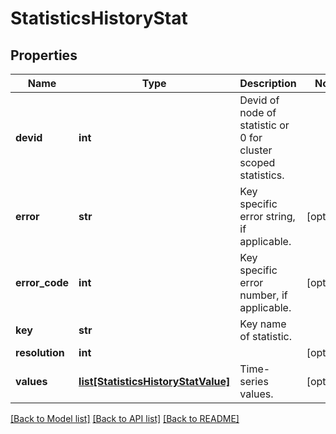 # StatisticsHistoryStat

## Properties
Name | Type | Description | Notes
------------ | ------------- | ------------- | -------------
**devid** | **int** | Devid of node of statistic or 0 for cluster scoped statistics. | 
**error** | **str** | Key specific error string, if applicable. | [optional] 
**error_code** | **int** | Key specific error number, if applicable. | [optional] 
**key** | **str** | Key name of statistic. | 
**resolution** | **int** |  | [optional] 
**values** | [**list[StatisticsHistoryStatValue]**](StatisticsHistoryStatValue.md) | Time-series values. | [optional] 

[[Back to Model list]](../README.md#documentation-for-models) [[Back to API list]](../README.md#documentation-for-api-endpoints) [[Back to README]](../README.md)


